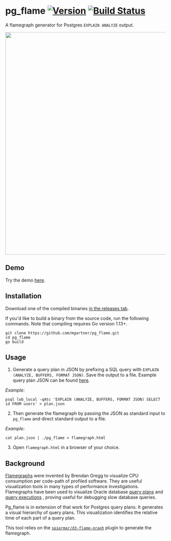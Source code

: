 # pg_flame [![Version](https://img.shields.io/badge/version-v1.1-blue.svg)](https://github.com/mgartner/pg_flame/releases) [![Build Status](https://travis-ci.com/mgartner/pg_flame.svg?branch=master)](https://travis-ci.com/mgartner/pg_flame)

A flamegraph generator for Postgres `EXPLAIN ANALYZE` output.

<a href="https://mgartner.github.io/pg_flame/flamegraph.html">
  <img width="700" src="https://user-images.githubusercontent.com/1128750/67738754-16f0c300-f9cd-11e9-8fc2-6acc6f288841.png">
</a>

## Demo

Try the demo [here](https://mgartner.github.io/pg_flame/flamegraph.html).

## Installation

Download one of the compiled binaries [in the releases
tab](https://github.com/mgartner/pg_flame/releases).

If you'd like to build a binary from the source code, run the following
commands. Note that compiling requires Go version 1.13+.

```
git clone https://github.com/mgartner/pg_flame.git
cd pg_flame
go build
```

## Usage

1. Generate a query plan in JSON by prefixing a SQL query with `EXPLAIN
   (ANALYZE, BUFFERS, FORMAT JSON)`. Save the output to a file. Example query
   plan JSON can be found
   [here](https://mgartner.github.io/pg_flame/plan.json).

_Example:_

```
psql lob_local -qAtc 'EXPLAIN (ANALYZE, BUFFERS, FORMAT JSON) SELECT id FROM users' > plan.json
```

2. Then generate the flamegraph by passing the JSON as standard input to
`pg_flame` and direct standard output to a file.

_Example:_

```
cat plan.json | ./pg_flame > flamegraph.html
```

3. Open `flamegraph.html` in a browser of your choice.

## Background

[Flamegraphs](http://www.brendangregg.com/flamegraphs.html) were invented by
Brendan Gregg to visualize CPU consumption per code-path of profiled software.
They are useful visualization tools in many types of performance
investigations. Flamegraphs have been used to visualize Oracle database
[query
plans](https://blog.tanelpoder.com/posts/visualizing-sql-plan-execution-time-with-flamegraphs/)
and [query
executions](https://externaltable.blogspot.com/2014/05/flame-graphs-for-oracle.html)
, proving useful for debugging slow database queries.

Pg_flame is in extension of that work for Postgres query plans. It generates a
visual hierarchy of query plans. This visualization identifies the relative
time of each part of a query plan.

This tool relies on the
[`spiermar/d3-flame-graph`](https://github.com/spiermar/d3-flame-graph) plugin to
generate the flamegraph.
